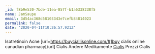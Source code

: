```yaml
---
_id: f8b9e530-7bde-11ea-857f-b1a6338238f5
name: JamSaupe
email: 3d54ac368d58103343e7cefb84814023
permalink: false
date: '2020-04-11T10:26:57.921Z'
---
```

Isotretinoin Acne  [url=https://buyciallisonline.com/#]buy cialis online canadian pharmacy[/url] Cialis Andere Medikamente  <a href=https://buyciallisonline.com/#>Cialis</a> Prezzi Cialis
